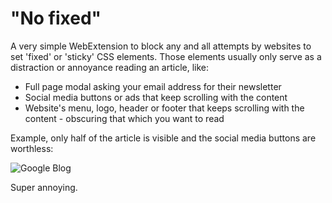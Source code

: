 # "No fixed"

A very simple WebExtension to block any and all attempts by websites to set 'fixed' or 'sticky' CSS
elements. Those elements usually only serve as a distraction or annoyance reading an article, like:

- Full page modal asking your email address for their newsletter
- Social media buttons or ads that keep scrolling with the content
- Website's menu, logo, header or footer that keeps scrolling with the content - obscuring that 
which you want to read

Example, only half of the article is visible and the social media buttons are worthless:

![Google Blog](https://i.imgur.com/IZqYiNg.png)


Super annoying.

